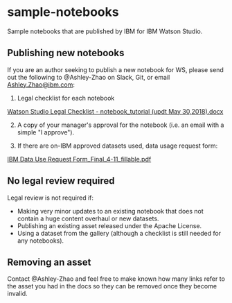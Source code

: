 # sample-notebooks
Sample notebooks that are published by IBM for IBM Watson Studio.

## Publishing new notebooks

If you are an author seeking to publish a new notebook for WS, please send out the following to @Ashley-Zhao on Slack, Git, or email <Ashley.Zhao@ibm.com>:

1) Legal checklist for each notebook

[Watson Studio Legal Checklist - notebook_tutorial (updt May 30,2018).docx](https://github.ibm.com/dap/dsx-documentation-source/files/622125/Watson.Studio.Legal.Checklist.-.notebook_tutorial.updt.May.30.2018.docx)

2) A copy of your manager's approval for the notebook (i.e. an email with a simple "I approve").

3) If there are on-IBM approved datasets used, data usage request form:

[IBM Data Use Request Form_Final_4-11_fillable.pdf](https://github.ibm.com/dap/dsx-documentation-source/files/622126/IBM.Data.Use.Request.Form_Final_4-11_fillable.pdf)

## No legal review required

Legal review is not required if:

- Making very minor updates to an existing notebook that does not contain a huge content overhaul or new datasets.
- Publishing an existing asset released under the Apache License.
- Using a dataset from the gallery (although a checklist is still needed for any notebooks).

## Removing an asset

Contact @Ashley-Zhao and feel free to make known how many links refer to the asset you had in the docs so they can be removed once they become invalid.
